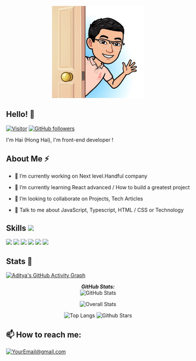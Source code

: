 <div align="center">
<img width="50%" height = "50%" src="./dinodev_profile.jpg" alt="cover" />
</div>
<h2>Hello! 👋</h2>

[![Visitor](https://visitor-badge.laobi.icu/badge?page_id=Din0Dev.dinodev)](https://github.com/Din0Dev) [![GitHub followers](https://img.shields.io/github/followers/Din0Dev.svg?style=social&label=Follow)](https://github.com/Din0Dev?tab=followers)

I'm Hai (Hong Hai), I'm front-end developer !

<h2>About Me ⚡</h2>

- 🔭 I’m currently working on Next level.Handful company

- 🌱 I’m currently learning React advanced / How to build a greatest project

- 👯 I’m looking to collaborate on Projects, Tech Articles

- 💬 Talk to me about JavaScript, Typescript, HTML / CSS or Technology

<h2> Skills <img src = "https://media2.giphy.com/media/QssGEmpkyEOhBCb7e1/giphy.gif?cid=ecf05e47a0n3gi1bfqntqmob8g9aid1oyj2wr3ds3mg700bl&rid=giphy.gif" width = 32px>
 </h2>
<a> <img width ='32px' src ='https://raw.githubusercontent.com/rahulbanerjee26/githubAboutMeGenerator/main/icons/css.svg'> </a>
<a> <img width ='32px' src ='https://raw.githubusercontent.com/rahulbanerjee26/githubAboutMeGenerator/main/icons/html.svg'> </a>
<a> <img width ='32px' src ='https://raw.githubusercontent.com/rahulbanerjee26/githubAboutMeGenerator/main/icons/reactjs.svg'> </a>
<a> <img width ='32px' src ='https://raw.githubusercontent.com/rahulbanerjee26/githubAboutMeGenerator/main/icons/javascript.svg'> </a>
<a> <img width ='32px' src ='https://raw.githubusercontent.com/rahulbanerjee26/githubAboutMeGenerator/main/icons/typescript.svg'> </a>
<a> <img width ='32px' src ='https://raw.githubusercontent.com/rahulbanerjee26/githubAboutMeGenerator/main/icons/sass.svg'> </a>


<h2>Stats 👀 </h2>

[![Aditya's GitHub Activity Graph](https://activity-graph.herokuapp.com/graph?username=Din0Dev&theme=tokyonight)](https://git.io/praveenscience)

<div align="center">
  
  <p align="center">
  <b><em>GitHub Stats:</em></b> <br/>
    <img src="https://github-readme-streak-stats.herokuapp.com/?user=Din0Dev&theme=tokyonight" alt="GitHub Stats" />

![Overall Stats](https://github-readme-stats.vercel.app/api?username=Din0Dev&count_private=true&show_icons=true&hide=contribs&theme=tokyonight)

![Top Langs](https://github-readme-stats.vercel.app/api/top-langs/?username=Din0Dev&layout=compact&theme=tokyonight) ![Github Stars](https://github-readme-stats.vercel.app/api?username=Din0Dev&show_icons=true&locale=en&count_private=true&hide_rank=true&custom_title=My%20GitHub%20Stats&disable_animations=true&theme=tokyonight)

</div>

<h2>📫 How to reach me:</h2>

<a href="mailto:honghai251.info@gmail.com">![YourEmail@gmail.com](https://img.shields.io/badge/Gmail-D14836?style=for-the-badge&logo=gmail&logoColor=white)</a>
